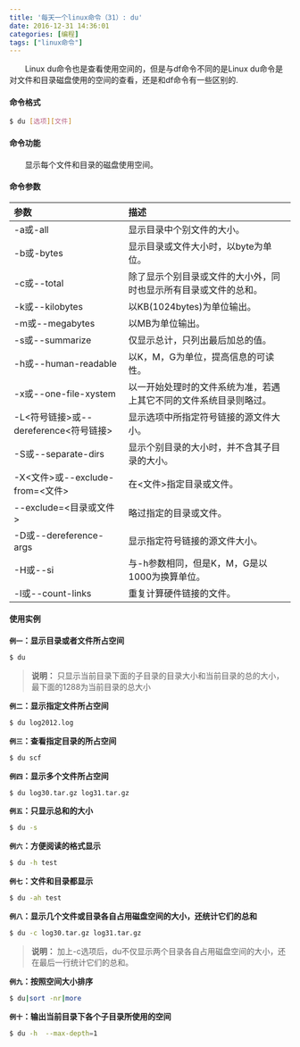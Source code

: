```yaml
---
title: '每天一个linux命令（31）: du'
date: 2016-12-31 14:36:01
categories: [编程]
tags: ["linux命令"]
---
```

　　Linux du命令也是查看使用空间的，但是与df命令不同的是Linux du命令是对文件和目录磁盘使用的空间的查看，还是和df命令有一些区别的.
<!-- more-->
#### 命令格式
```bash
$ du [选项][文件]
```
#### 命令功能
　　显示每个文件和目录的磁盘使用空间。
#### 命令参数
| 参数 | 描述 |
| :------------- | :------------- |
| -a或-all | 显示目录中个别文件的大小。 |
| -b或-bytes | 显示目录或文件大小时，以byte为单位。 |
| -c或--total | 除了显示个别目录或文件的大小外，同时也显示所有目录或文件的总和。 |
| -k或--kilobytes | 以KB(1024bytes)为单位输出。 |
| -m或--megabytes | 以MB为单位输出。 |
| -s或--summarize | 仅显示总计，只列出最后加总的值。 |
| -h或--human-readable | 以K，M，G为单位，提高信息的可读性。 |
| -x或--one-file-xystem | 以一开始处理时的文件系统为准，若遇上其它不同的文件系统目录则略过。 |
| -L<符号链接>或--dereference<符号链接> | 显示选项中所指定符号链接的源文件大小。 |
| -S或--separate-dirs | 显示个别目录的大小时，并不含其子目录的大小。 |
| -X<文件>或--exclude-from=<文件> | 在<文件>指定目录或文件。 |
| --exclude=<目录或文件> | 略过指定的目录或文件。 |
| -D或--dereference-args | 显示指定符号链接的源文件大小。 |
| -H或--si | 与-h参数相同，但是K，M，G是以1000为换算单位。 |
| -l或--count-links | 重复计算硬件链接的文件。 |
#### 使用实例
**`例一`：显示目录或者文件所占空间**
```bash
$ du
```
>**说明：** 只显示当前目录下面的子目录的目录大小和当前目录的总的大小，最下面的1288为当前目录的总大小

**`例二`：显示指定文件所占空间**
```bash
$ du log2012.log
```
**`例三`：查看指定目录的所占空间**
```bash
$ du scf
```
**`例四`：显示多个文件所占空间**
```bash
$ du log30.tar.gz log31.tar.gz
```
**`例五`：只显示总和的大小**
```bash
$ du -s
```
**`例六`：方便阅读的格式显示**
```bash
$ du -h test
```
**`例七`：文件和目录都显示**
```bash
$ du -ah test
```
**`例八`：显示几个文件或目录各自占用磁盘空间的大小，还统计它们的总和**
```bash
$ du -c log30.tar.gz log31.tar.gz
```
>**说明：** 加上-c选项后，du不仅显示两个目录各自占用磁盘空间的大小，还在最后一行统计它们的总和。

**`例九`：按照空间大小排序**
```bash
$ du|sort -nr|more
```
**`例十`：输出当前目录下各个子目录所使用的空间**
```bash
$ du -h  --max-depth=1
```
